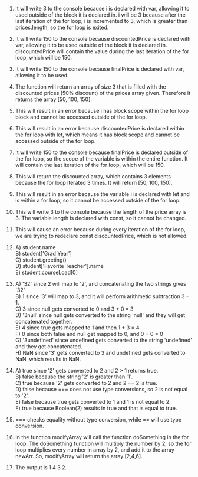 1. It will write 3 to the console because i is declared with var, allowing it to used outside of the block it is declared in. i will be 3 because after the last iteration of the for loop, i is incremented to 3, which is greater than prices.length, so the for loop is exited.
   
2. It will write 150 to the console because discountedPrice is declared with var, allowing it to be used outside of the block it is declared in. discountedPrice will contain the value during the last iteration of the for loop, which will be 150.
   
3. It will write 150 to the console because finalPrice is declared with var, allowing it to be used.
   
4. The function will return an array of size 3 that is filled with the discounted prices (50% discount) of the prices array given. Therefore it returns the array [50, 100, 150].
   
5. This will result in an error because i has block scope within the for loop block and cannot be accessed outside of the for loop.
   
6. This will result in an error because discountedPrice is declared within the for loop with let, which means it has block scope and cannot be accessed outside of the for loop. 
   
7. It will write 150 to the console because finalPrice is declared outside of the for loop, so the scope of the variable is within the entire function. It will contain the last iteration of the for loop, which will be 150.
   
8. This will return the discounted array, which contains 3 elements because the for loop iterated 3 times. It will return [50, 100, 150].
   
9.  This will result in an error because the variable i is declared with let and is within a for loop, so it cannot be accessed outside of the for loop.

10. This will write 3 to the console because the length of the price array is 3. The variable length is declared with const, so it cannot be changed.

11. This will cause an error because during every iteration of the for loop, we are trying to redeclare const discountedPrice, which is not allowed.

12. A) student.name  
    B) student['Grad Year']  
    C) student.greeting()  
    D) student['Favorite Teacher'].name  
    E) student.courseLoad[0]  

13. A) '32' since 2 will map to '2', and concatenating the two strings gives '32'  
    B) 1 since '3' will map to 3, and it will perform arithmetic subtraction 3 - 1.  
    C) 3 since null gets converted to 0 and 3 + 0 = 3  
    D) '3null' since null gets converted to the string 'null' and they will get concatenated together.  
    E) 4 since true gets mapped to 1 and then 1 + 3 = 4  
    F) 0 since both false and null get mapped to 0, and 0 + 0 = 0  
    G) '3undefined' since undefined gets converted to the string 'undefined' and they get concatenated.  
    H) NaN since '3' gets converted to 3 and undefined gets converted to NaN, which results in NaN. 

14. A) true since '2' gets converted to 2 and 2 > 1 returns true.  
    B) false because the string '2' is greater than '1'.  
    C) true because '2' gets converted to 2 and 2 == 2 is true.  
    D) false because === does not use type conversions, so 2 is not equal to '2'.  
    E) false because true gets converted to 1 and 1 is not equal to 2.  
    F) true because Boolean(2) results in true and that is equal to true.  

15. === checks equality without type conversion, while == will use type conversion.
    
17. In the function modifyArray will call the function doSomething in the for loop. The doSomething function will multiply the number by 2, so the for loop multiplies every number in array by 2, and add it to the array newArr. So, modifyArray will return the array [2,4,6].

19. The output is 1 4 3 2.

